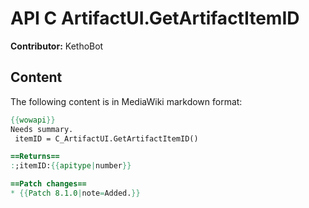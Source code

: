 # API C ArtifactUI.GetArtifactItemID

**Contributor:** KethoBot

## Content

The following content is in MediaWiki markdown format:

```mediawiki
{{wowapi}}
Needs summary.
 itemID = C_ArtifactUI.GetArtifactItemID()

==Returns==
:;itemID:{{apitype|number}}

==Patch changes==
* {{Patch 8.1.0|note=Added.}}
```